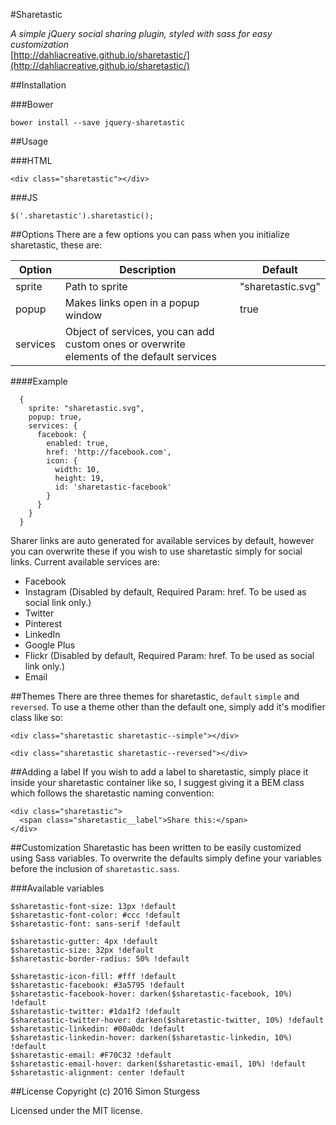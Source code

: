 #Sharetastic

_A simple jQuery social sharing plugin, styled with sass for easy customization_  
[http://dahliacreative.github.io/sharetastic/](http://dahliacreative.github.io/sharetastic/)


##Installation

###Bower
```
bower install --save jquery-sharetastic
```

##Usage

###HTML
```
<div class="sharetastic"></div>
```

###JS
```
$('.sharetastic').sharetastic();
```

##Options
There are a few options you can pass when you initialize sharetastic, these are:

| Option             | Description                                                                               | Default           |
|--------------------|-------------------------------------------------------------------------------------------|-------------------|
| sprite             | Path to sprite                                                                            | "sharetastic.svg" |
| popup              | Makes links open in a popup window                                                        | true              |
| services           | Object of services, you can add custom ones or overwrite elements of the default services |                   |

####Example
```
  {
    sprite: "sharetastic.svg",
    popup: true,
    services: {
      facebook: {
        enabled: true,
        href: 'http://facebook.com',
        icon: {
          width: 10,
          height: 19,
          id: 'sharetastic-facebook'
        }
      }
    }
  }
```
Sharer links are auto generated for available services by default, however you can overwrite these if you wish to use sharetastic simply for social links. Current available services are:
- Facebook
- Instagram (Disabled by default, Required Param: href. To be used as social link only.)
- Twitter
- Pinterest
- LinkedIn
- Google Plus
- Flickr (Disabled by default, Required Param: href. To be used as social link only.)
- Email

##Themes
There are three themes for sharetastic, `default` `simple` and `reversed`. To use a theme other than the default one, simply add it's modifier class like so:
```
<div class="sharetastic sharetastic--simple"></div>
```
```
<div class="sharetastic sharetastic--reversed"></div>
```

##Adding a label
If you wish to add a label to sharetastic, simply place it inside your sharetastic container like so, I suggest giving it a BEM class which follows the sharetastic naming convention:
```
<div class="sharetastic">
  <span class="sharetastic__label">Share this:</span>
</div>
```

##Customization
Sharetastic has been written to be easily customized using Sass variables. To overwrite the defaults simply define your variables before the inclusion of `sharetastic.sass`.

###Available variables
```
$sharetastic-font-size: 13px !default
$sharetastic-font-color: #ccc !default
$sharetastic-font: sans-serif !default

$sharetastic-gutter: 4px !default
$sharetastic-size: 32px !default
$sharetastic-border-radius: 50% !default

$sharetastic-icon-fill: #fff !default
$sharetastic-facebook: #3a5795 !default
$sharetastic-facebook-hover: darken($sharetastic-facebook, 10%) !default
$sharetastic-twitter: #1da1f2 !default
$sharetastic-twitter-hover: darken($sharetastic-twitter, 10%) !default
$sharetastic-linkedin: #00a0dc !default
$sharetastic-linkedin-hover: darken($sharetastic-linkedin, 10%) !default
$sharetastic-email: #F70C32 !default
$sharetastic-email-hover: darken($sharetastic-email, 10%) !default
$sharetastic-alignment: center !default
```

##License
Copyright (c) 2016 Simon Sturgess

Licensed under the MIT license.
